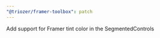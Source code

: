```yaml
---
"@triozer/framer-toolbox": patch
---
```


Add support for Framer tint color in the SegmentedControls
